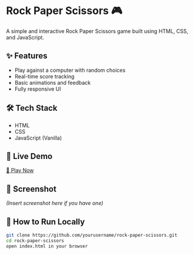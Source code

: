 # Rock Paper Scissors 🎮

A simple and interactive Rock Paper Scissors game built using HTML, CSS, and JavaScript.

## ✨ Features
- Play against a computer with random choices
- Real-time score tracking
- Basic animations and feedback
- Fully responsive UI

## 🛠️ Tech Stack
- HTML
- CSS
- JavaScript (Vanilla)

## 🚀 Live Demo
[🔗 Play Now](https://yourusername.github.io/rock-paper-scissors)

## 📸 Screenshot
*(Insert screenshot here if you have one)*

## 📂 How to Run Locally
```bash
git clone https://github.com/yourusername/rock-paper-scissors.git
cd rock-paper-scissors
open index.html in your browser
